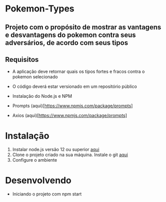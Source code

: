 # Pokemon-Types
## Projeto com o propósito de mostrar as vantagens e desvantagens do pokemon contra seus adversários, de acordo com seus tipos


## Requisitos

- A aplicação deve retornar quais os tipos fortes e fracos contra o pokemon selecionado

- O código deverá estar versionado em um repositório público

- Instalação do Node.js e NPM

- Prompts (aqui)[https://www.npmjs.com/package/prompts]

- Axios (aqui)[https://www.npmjs.com/package/prompts]

# Instalação

1. Instalar node.js versão 12 ou superior [aqui](https://nodejs.org/en/)
2. Clone o projeto criado na sua máquina. Instale o git [aqui](https://git-scm.com/downloads)
3. Configure o ambiente

# Desenvolvendo
- Iniciando o projeto com npm start
